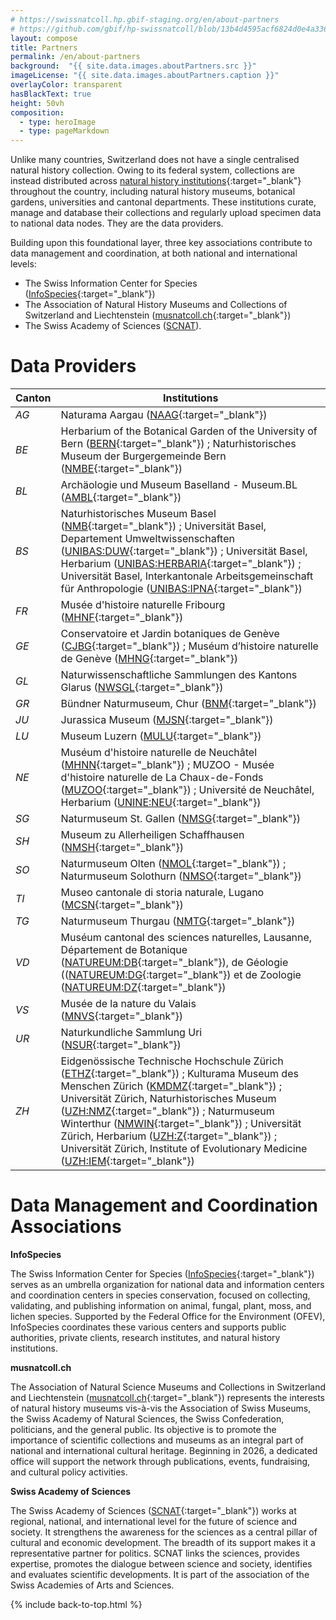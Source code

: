 ```yaml
---
# https://swissnatcoll.hp.gbif-staging.org/en/about-partners
# https://github.com/gbif/hp-swissnatcoll/blob/13b4d4595acf6824d0e4a3369ca7c2205ba4f989/en/about-partners.md
layout: compose
title: Partners
permalink: /en/about-partners
background:  "{{ site.data.images.aboutPartners.src }}"
imageLicense: "{{ site.data.images.aboutPartners.caption }}"
overlayColor: transparent
hasBlackText: true
height: 50vh
composition:
  - type: heroImage
  - type: pageMarkdown
---
```


Unlike many countries, Switzerland does not have a single centralised natural history collection. Owing to its federal system, collections are instead distributed across [natural history institutions](/institution/search){:target="_blank"} throughout the country, including natural history museums, botanical gardens, universities and cantonal departments. These institutions curate, manage and database their collections and regularly upload specimen data to national data nodes. They are the data providers.
<br>

Building upon this foundational layer, three key associations contribute to data management and coordination, at both national and international levels:

- The Swiss Information Center for Species ([InfoSpecies](https://www.infospecies.ch/fr/){:target="_blank"})
- The Association of Natural History Museums and Collections of Switzerland and Liechtenstein ([musnatcoll.ch](https://musnatcoll.ch/en){:target="_blank"})
- The Swiss Academy of Sciences ([SCNAT](https://scnat.ch/en)).

# Data Providers

| Canton | Institutions |
| ------- | ------------ |
| _AG_ | Naturama Aargau ([NAAG](/institution/a4e8fc5e-fb6c-4c08-b9f1-ef8724870e89){:target="_blank"}) |
| _BE_ | Herbarium of the Botanical Garden of the University of Bern ([BERN](/institution/f6abc948-1068-4d23-b165-701e8734c07e){:target="_blank"}) ; Naturhistorisches Museum der Burgergemeinde Bern ([NMBE](/institution/08ccd767-4afc-4023-ab55-7a7c34295e93){:target="_blank"}) |
| _BL_ | Archäologie und Museum Baselland - Museum.BL ([AMBL](/institution/58f0cf31-4c49-4568-87d5-60d51389230f){:target="_blank"}) |
| _BS_ | Naturhistorisches Museum Basel ([NMB](/institution/e772c6d6-bbc8-40c8-92e9-b74407e1f5bb){:target="_blank"}) ; Universität Basel, Departement Umweltwissenschaften ([UNIBAS:DUW](/institution/07f5d226-10ac-44cd-9c61-f13438cd8e79){:target="_blank"}) ; Universität Basel, Herbarium ([UNIBAS:HERBARIA](/institution/cc775ae7-70ec-4a4e-aeaa-2653708ca2ac){:target="_blank"}) ; Universität Basel, Interkantonale Arbeitsgemeinschaft für Anthropologie ([UNIBAS:IPNA](/institution/90070fe3-51ec-4a56-96be-cb6c00dd0ae2){:target="_blank"}) |
| _FR_ | Musée d'histoire naturelle Fribourg ([MHNF](/institution/d4ec3a19-8a63-4985-9966-e74d5d4c33b5){:target="_blank"}) |
| _GE_ | Conservatoire et Jardin botaniques de Genève ([CJBG](/institution/d200fcbc-972e-4488-bcb6-eaa47209148d){:target="_blank"}) ; Muséum d’histoire naturelle de Genève ([MHNG](/institution/8d572607-d32c-4477-8834-c9dbe76c57f9){:target="_blank"}) |
| _GL_ | Naturwissenschaftliche Sammlungen des Kantons Glarus ([NWSGL](/institution/b661a5a9-e227-4a75-9a93-25d1a11034c1){:target="_blank"}) |
| _GR_ | Bündner Naturmuseum, Chur ([BNM](/institution/0a76df5c-a78c-4ab8-8e0b-74fa19e8eadc){:target="_blank"}) |
| _JU_ | Jurassica Museum ([MJSN](/institution/07087f63-ad84-4603-8f17-e01037da89b0){:target="_blank"}) |
| _LU_ | Museum Luzern ([MULU](/institution/582f1eda-5673-4265-87ac-6a164cd8d193){:target="_blank"}) |
| _NE_ | Muséum d'histoire naturelle de Neuchâtel ([MHNN](/institution/01ef07f0-5502-4935-b00e-7657417b8dae){:target="_blank"}) ; MUZOO - Musée d'histoire naturelle de La Chaux-de-Fonds ([MUZOO](/institution/278f3403-ad9f-4c6b-b0d8-243a2935cc40){:target="_blank"}) ; Université de Neuchâtel, Herbarium ([UNINE:NEU](/institution/ee1fe2cc-fd6e-4bf6-a691-46518d806154){:target="_blank"}) |
| _SG_ | Naturmuseum St. Gallen ([NMSG](/institution/dcb3162a-9409-4785-a86a-fa6b9b805d1d){:target="_blank"}) |
| _SH_ | Museum zu Allerheiligen Schaffhausen ([NMSH](/institution/170b7cf5-9b5f-44e2-859b-39e23034aa48){:target="_blank"}) |
| _SO_ | Naturmuseum Olten ([NMOL](/institution/1236323a-0966-4380-9e87-c253056ac77e){:target="_blank"}) ; Naturmuseum Solothurn ([NMSO](/institution/9674bfd8-6070-4835-a88d-0c4c13fe7f55){:target="_blank"}) |
| _TI_ | Museo cantonale di storia naturale, Lugano ([MCSN](/institution/24ab1eae-4509-4433-afa7-d13fc5e25d04){:target="_blank"}) |
| _TG_ | Naturmuseum Thurgau ([NMTG](/institution/fa45db4d-69f0-455a-8359-3dd7d4f8fd87){:target="_blank"}) |
| _VD_ | Muséum cantonal des sciences naturelles, Lausanne, Département de Botanique ([NATUREUM:DB](/institution/5183c521-f6ff-4f24-904e-7b715f22d92d){:target="_blank"}), de Géologie (([NATUREUM:DG](/institution/9e597ef1-6ce0-4677-b311-014739a27603){:target="_blank"}) et de Zoologie ([NATUREUM:DZ](/institution/3e879cad-48a9-428f-848d-1c0d1a6ba94b){:target="_blank"})  |
| _VS_ | Musée de la nature du Valais ([MNVS](/institution/da2b9a85-283c-45b4-9d1f-4a9e2884bdb8){:target="_blank"}) |
| _UR_ | Naturkundliche Sammlung Uri ([NSUR](/institution/2c521b92-4c8d-4fe6-990c-50d426708847){:target="_blank"}) |
| _ZH_ | Eidgenössische Technische Hochschule Zürich ([ETHZ](/institution/adee7883-8290-4050-b643-8e2816f92e9a){:target="_blank"}) ; Kulturama Museum des Menschen Zürich ([KMDMZ](/institution/b576469b-3679-4588-8505-c62c90ce8e8f){:target="_blank"}) ; Universität Zürich, Naturhistorisches Museum ([UZH:NMZ](/institution/d34bd63f-0472-419a-a13c-2c5430eb875d){:target="_blank"}) ; Naturmuseum Winterthur ([NMWIN](/institution/3ab4b761-c62f-4996-a6d8-ed1283fc161e){:target="_blank"}) ; Universität Zürich, Herbarium ([UZH:Z](/institution/5b487a79-76ef-4615-93d9-f4ea25a40c33){:target="_blank"}) ; Universität Zürich, Institute of Evolutionary Medicine ([UZH:IEM](/institution/6bc72849-0b52-481b-a64f-4d7778469cdf){:target="_blank"}) |

# Data Management  and Coordination Associations

**InfoSpecies**

The Swiss Information Center for Species  ([InfoSpecies](https://www.infospecies.ch/fr/){:target="_blank"}) serves as an umbrella organization for national data and information centers and coordination centers in species conservation, focused on collecting, validating, and publishing information on animal, fungal, plant, moss, and lichen species. Supported by the Federal Office for the Environment (OFEV), InfoSpecies coordinates these various centers and supports public authorities, private clients, research institutes, and natural history institutions.

**musnatcoll.ch**

The Association of Natural Science Museums and Collections in Switzerland and Liechtenstein ([musnatcoll.ch](https://musnatcoll.ch/en){:target="_blank"}) represents the interests of natural history museums vis-à-vis the Association of Swiss Museums, the Swiss Academy of Natural Sciences, the Swiss Confederation, politicians, and the general public. Its objective is to promote the importance of scientific collections and museums as an integral part of national and international cultural heritage. Beginning in 2026, a dedicated office will support the network through publications, events, fundraising, and cultural policy activities.

**Swiss Academy of Sciences**

The Swiss Academy of Sciences ([SCNAT](https://scnat.ch/en){:target="_blank"}) works at regional, national, and international level for the future of science and society. It strengthens the awareness for the sciences as a central pillar of cultural and economic development. The breadth of its support makes it a representative partner for politics. SCNAT links the sciences, provides expertise, promotes the dialogue between science and society, identifies and evaluates scientific developments. It is part of the association of the Swiss Academies of Arts and Sciences.

{% include back-to-top.html %}
